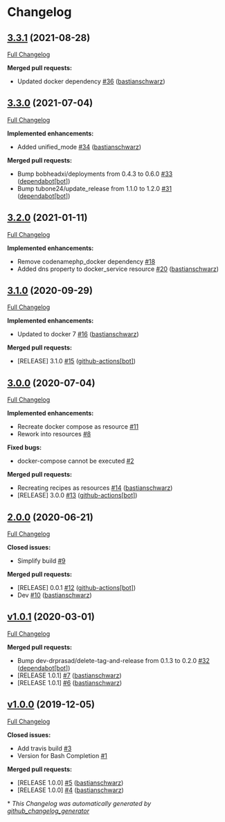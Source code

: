 # Changelog

## [3.3.1](https://github.com/codenamephp/chef.cookbook.docker/tree/3.3.1) (2021-08-28)

[Full Changelog](https://github.com/codenamephp/chef.cookbook.docker/compare/3.3.0...3.3.1)

**Merged pull requests:**

- Updated docker dependency [\#36](https://github.com/codenamephp/chef.cookbook.docker/pull/36) ([bastianschwarz](https://github.com/bastianschwarz))

## [3.3.0](https://github.com/codenamephp/chef.cookbook.docker/tree/3.3.0) (2021-07-04)

[Full Changelog](https://github.com/codenamephp/chef.cookbook.docker/compare/3.2.0...3.3.0)

**Implemented enhancements:**

- Added unified\_mode [\#34](https://github.com/codenamephp/chef.cookbook.docker/pull/34) ([bastianschwarz](https://github.com/bastianschwarz))

**Merged pull requests:**

- Bump bobheadxi/deployments from 0.4.3 to 0.6.0 [\#33](https://github.com/codenamephp/chef.cookbook.docker/pull/33) ([dependabot[bot]](https://github.com/apps/dependabot))
- Bump tubone24/update\_release from 1.1.0 to 1.2.0 [\#31](https://github.com/codenamephp/chef.cookbook.docker/pull/31) ([dependabot[bot]](https://github.com/apps/dependabot))

## [3.2.0](https://github.com/codenamephp/chef.cookbook.docker/tree/3.2.0) (2021-01-11)

[Full Changelog](https://github.com/codenamephp/chef.cookbook.docker/compare/3.1.0...3.2.0)

**Implemented enhancements:**

- Remove codenamephp\_docker dependency [\#18](https://github.com/codenamephp/chef.cookbook.docker/issues/18)
- Added dns property to docker\_service resource [\#20](https://github.com/codenamephp/chef.cookbook.docker/pull/20) ([bastianschwarz](https://github.com/bastianschwarz))

## [3.1.0](https://github.com/codenamephp/chef.cookbook.docker/tree/3.1.0) (2020-09-29)

[Full Changelog](https://github.com/codenamephp/chef.cookbook.docker/compare/3.0.0...3.1.0)

**Implemented enhancements:**

- Updated to docker 7 [\#16](https://github.com/codenamephp/chef.cookbook.docker/pull/16) ([bastianschwarz](https://github.com/bastianschwarz))

**Merged pull requests:**

- \[RELEASE\] 3.1.0 [\#15](https://github.com/codenamephp/chef.cookbook.docker/pull/15) ([github-actions[bot]](https://github.com/apps/github-actions))

## [3.0.0](https://github.com/codenamephp/chef.cookbook.docker/tree/3.0.0) (2020-07-04)

[Full Changelog](https://github.com/codenamephp/chef.cookbook.docker/compare/2.0.0...3.0.0)

**Implemented enhancements:**

- Recreate docker compose as resource [\#11](https://github.com/codenamephp/chef.cookbook.docker/issues/11)
- Rework into resources [\#8](https://github.com/codenamephp/chef.cookbook.docker/issues/8)

**Fixed bugs:**

- docker-compose cannot be executed [\#2](https://github.com/codenamephp/chef.cookbook.docker/issues/2)

**Merged pull requests:**

- Recreating recipes as resources [\#14](https://github.com/codenamephp/chef.cookbook.docker/pull/14) ([bastianschwarz](https://github.com/bastianschwarz))
- \[RELEASE\] 3.0.0 [\#13](https://github.com/codenamephp/chef.cookbook.docker/pull/13) ([github-actions[bot]](https://github.com/apps/github-actions))

## [2.0.0](https://github.com/codenamephp/chef.cookbook.docker/tree/2.0.0) (2020-06-21)

[Full Changelog](https://github.com/codenamephp/chef.cookbook.docker/compare/v1.0.1...2.0.0)

**Closed issues:**

- Simplify build [\#9](https://github.com/codenamephp/chef.cookbook.docker/issues/9)

**Merged pull requests:**

- \[RELEASE\] 0.0.1 [\#12](https://github.com/codenamephp/chef.cookbook.docker/pull/12) ([github-actions[bot]](https://github.com/apps/github-actions))
- Dev [\#10](https://github.com/codenamephp/chef.cookbook.docker/pull/10) ([bastianschwarz](https://github.com/bastianschwarz))

## [v1.0.1](https://github.com/codenamephp/chef.cookbook.docker/tree/v1.0.1) (2020-03-01)

[Full Changelog](https://github.com/codenamephp/chef.cookbook.docker/compare/v1.0.0...v1.0.1)

**Merged pull requests:**

- Bump dev-drprasad/delete-tag-and-release from 0.1.3 to 0.2.0 [\#32](https://github.com/codenamephp/chef.cookbook.docker/pull/32) ([dependabot[bot]](https://github.com/apps/dependabot))
- \[RELEASE  1.0.1\] [\#7](https://github.com/codenamephp/chef.cookbook.docker/pull/7) ([bastianschwarz](https://github.com/bastianschwarz))
- \[RELEASE 1.0.1\] [\#6](https://github.com/codenamephp/chef.cookbook.docker/pull/6) ([bastianschwarz](https://github.com/bastianschwarz))

## [v1.0.0](https://github.com/codenamephp/chef.cookbook.docker/tree/v1.0.0) (2019-12-05)

[Full Changelog](https://github.com/codenamephp/chef.cookbook.docker/compare/951a0df238d8e441008f098178f5366882a6e3d0...v1.0.0)

**Closed issues:**

- Add travis build [\#3](https://github.com/codenamephp/chef.cookbook.docker/issues/3)
- Version for Bash Completion [\#1](https://github.com/codenamephp/chef.cookbook.docker/issues/1)

**Merged pull requests:**

- \[RELEASE 1.0.0\] [\#5](https://github.com/codenamephp/chef.cookbook.docker/pull/5) ([bastianschwarz](https://github.com/bastianschwarz))
- \[RELEASE 1.0.0\] [\#4](https://github.com/codenamephp/chef.cookbook.docker/pull/4) ([bastianschwarz](https://github.com/bastianschwarz))



\* *This Changelog was automatically generated by [github_changelog_generator](https://github.com/github-changelog-generator/github-changelog-generator)*
